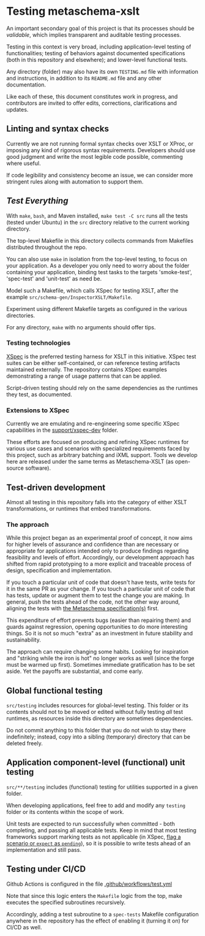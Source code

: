 # Testing metaschema-xslt

An important secondary goal of this project is that its processes should be *validable*, which implies transparent and auditable testing processes.

Testing in this context is very broad, including application-level testing of functionalities; testing of behaviors against documented specifications (both in this repository and elsewhere); and lower-level functional tests.

Any directory (folder) may also have its own `TESTING.md` file with information and instructions, in addition to its `README.md` file and any other documentation.

Like each of these, this document constitutes work in progress, and contributors are invited to offer edits, corrections, clarifications and updates.

## Linting and syntax checks

Currently we are not running formal syntax checks over XSLT or XProc, or imposing any kind of rigorous syntax requirements. Developers should use good judgment and write the most legible code possible, commenting where useful.

If code legibility and consistency become an issue, we can consider more stringent rules along with automation to support them.

## *Test Everything*

With `make`, `bash`, and Maven installed, `make test -C src` runs all the tests (tested under Ubuntu) in the `src` directory relative to the current working directory.

The top-level Makefile in this directory collects commands from Makefiles distributed throughout the repo.

You can also use `make` in isolation from the top-level testing, to focus on your application. As a developer you only need to worry about the folder containing your application, binding test tasks to the targets 'smoke-test', 'spec-test' and 'unit-test' as need be.

Model such a Makefile, which calls XSpec for testing XSLT, after the example `src/schema-gen/InspectorXSLT/Makefile`.

Experiment using different Makefile targets as configured in the various directories.

For any directory, `make` with no arguments should offer tips.

### Testing technologies

[XSpec](https://github.com/xspec/xspec/) is the preferred testing harness for XSLT in this initiative. XSpec test suites can be either self-contained, or can reference testing artifacts maintained externally. The repository contains XSpec examples demonstrating a range of usage patterns that can be applied.

Script-driven testing should rely on the same dependencies as the runtimes they test, as documented.

### Extensions to XSpec

Currently we are emulating and re-engineering some specific XSpec capabilities in the [support/xspec-dev](support/xspec-dev) folder.

These efforts are focused on producing and refining XSpec runtimes for various use cases and scenarios with specialized requirements faced by this project, such as arbitrary batching and iXML support. Tools we develop here are released under the same terms as Metaschema-XSLT (as open-source software).


## Test-driven development

Almost all testing in this repository falls into the category of either XSLT transformations, or runtimes that embed transformations.

### The approach

While this project began as an experimental proof of concept, it now aims for higher levels of assurance and confidence than are necessary or appropriate for applications intended only to produce findings regarding feasibility and levels of effort. Accordingly, our development approach has shifted from rapid prototyping to a more explicit and traceable process of design, specification and implementation.

If you touch a particular unit of code that doesn't have tests, write tests for it in the same PR as your change. If you touch a particular unit of code that has tests, update or augment them to test the change you are making. In general, push the tests ahead of the code, not the other way around, aligning the tests with [the Metaschema specification(s)](https://pages.nist.gov/metaschema/specification/) first.

This expenditure of effort prevents bugs (easier than repairing them) and guards against regression, opening opportunities to do more interesting things. So it is not so much "extra" as an investment in future stability and sustainability.

The approach can require changing some habits. Looking for inspiration and "striking while the iron is hot" no longer works as well (since the forge must be warmed up first). Sometimes immediate gratification has to be set aside. Yet the payoffs are substantial, and come early.

## Global functional testing

`src/testing` includes resources for global-level testing. This folder or its contents should not to be moved or edited without fully testing *all* test runtimes, as resources inside this directory are sometimes dependencies.

Do not commit anything to this folder that you do not wish to stay there indefinitely; instead, copy into a sibling (temporary) directory that can be deleted freely.

## Application component-level (functional) unit testing

`src/**/testing` includes (functional) testing for utilities supported in a given folder.

When developing applications, feel free to add and modify any `testing` folder or its contents within the scope of work.

Unit tests are expected to run successfully when committed - both completing, and passing all applicable tests. Keep in mind that most testing frameworks support marking tests as not applicable (in XSpec, [flag a scenario or `expect` as `pending`](https://github.com/xspec/xspec/wiki/Focusing-Your-Efforts#marking-scenario-or-expectation-as-pending)), so it is possible to write tests ahead of an implementation and still pass.

## Testing under CI/CD

Github Actions is configured in the file [.github/workflows/test.yml](.github/workflows/test.yml)

Note that since this logic enters the `Makefile` logic from the top, make executes the specified subroutines recursively.

Accordingly, adding a test subroutine to a `spec-tests` Makefile configuration anywhere in the repository has the effect of enabling it (turning it on) for CI/CD as well.



